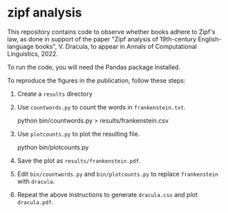 # zipf analysis


This repository contains code to observe whether books adhere to Zipf's law, as
done in support of the paper "Zipf analysis of 19th-century English-language books",
V. Dracula, to appear in Annals of Computational Linguistics, 2022.

To run the code, you will need the Pandas package installed.

To reproduce the figures in the publication, follow these steps:

1. Create a `results` directory

2. Use `countwords.py` to count the words in `frankenstein.txt`.

      python bin/countwords.py > results/frankenstein.csv

3. Use `plotcounts.py` to plot the resulting file.

      python bin/plotcounts.py

4. Save the plot as `results/frankenstein.pdf`.

5. Edit `bin/countwords.py` and `bin/plotcounts.py` to replace `frankenstein` with `dracula`.

6. Repeat the above instructions to generate `dracula.csv` and plot `dracula.pdf`.
